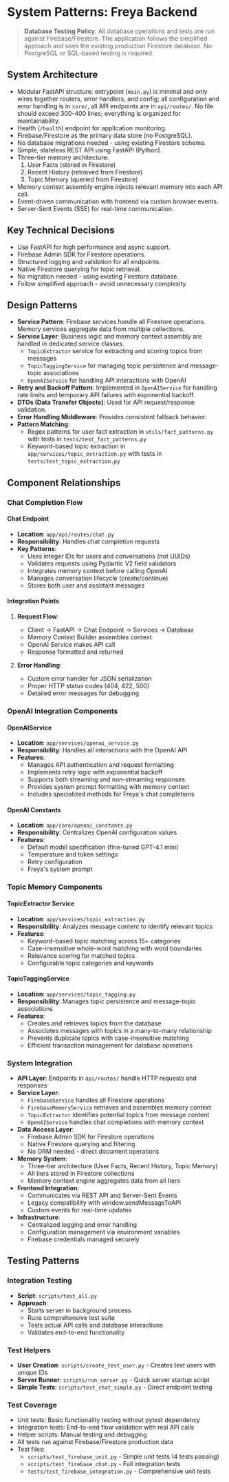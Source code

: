 # System Patterns: Freya Backend

> **Database Testing Policy**: All database operations and tests are run against Firebase/Firestore. The application follows the simplified approach and uses the existing production Firestore database. No PostgreSQL or SQL-based testing is required.

## System Architecture

- Modular FastAPI structure: entrypoint (`main.py`) is minimal and only wires together routers, error handlers, and config; all configuration and error handling is in `core/`, all API endpoints are in `api/routes/`. No file should exceed 300-400 lines; everything is organized for maintainability.
- Health (`/health`) endpoint for application monitoring.
- Firebase/Firestore as the primary data store (no PostgreSQL).
- No database migrations needed - using existing Firestore schema.
- Simple, stateless REST API using FastAPI (Python).
- Three-tier memory architecture:
  1. User Facts (stored in Firestore)
  2. Recent History (retrieved from Firestore)
  3. Topic Memory (queried from Firestore)
- Memory context assembly engine injects relevant memory into each API call.
- Event-driven communication with frontend via custom browser events.
- Server-Sent Events (SSE) for real-time communication.

## Key Technical Decisions

- Use FastAPI for high performance and async support.
- Firebase Admin SDK for Firestore operations.
- Structured logging and validation for all endpoints.
- Native Firestore querying for topic retrieval.
- No migration needed - using existing Firestore database.
- Follow simplified approach - avoid unnecessary complexity.

## Design Patterns

- **Service Pattern**: Firebase services handle all Firestore operations. Memory services aggregate data from multiple collections.
- **Service Layer**: Business logic and memory context assembly are handled in dedicated service classes.
  - `TopicExtractor` service for extracting and scoring topics from messages
  - `TopicTaggingService` for managing topic persistence and message-topic associations
  - `OpenAIService` for handling API interactions with OpenAI
- **Retry and Backoff Pattern**: Implemented in `OpenAIService` for handling rate limits and temporary API failures with exponential backoff.
- **DTOs (Data Transfer Objects)**: Used for API request/response validation.
- **Error Handling Middleware**: Provides consistent fallback behavior.
- **Pattern Matching**:
  - Regex patterns for user fact extraction in `utils/fact_patterns.py` with tests in `tests/test_fact_patterns.py`
  - Keyword-based topic extraction in `app/services/topic_extraction.py` with tests in `tests/test_topic_extraction.py`

## Component Relationships

### Chat Completion Flow

#### Chat Endpoint
- **Location**: `app/api/routes/chat.py`
- **Responsibility**: Handles chat completion requests
- **Key Patterns**:
  - Uses integer IDs for users and conversations (not UUIDs)
  - Validates requests using Pydantic V2 field validators
  - Integrates memory context before calling OpenAI
  - Manages conversation lifecycle (create/continue)
  - Stores both user and assistant messages

#### Integration Points
1. **Request Flow**:
   - Client → FastAPI → Chat Endpoint → Services → Database
   - Memory Context Builder assembles context
   - OpenAI Service makes API call
   - Response formatted and returned

2. **Error Handling**:
   - Custom error handler for JSON serialization
   - Proper HTTP status codes (404, 422, 500)
   - Detailed error messages for debugging

### OpenAI Integration Components

#### OpenAIService
- **Location**: `app/services/openai_service.py`
- **Responsibility**: Handles all interactions with the OpenAI API
- **Features**:
  - Manages API authentication and request formatting
  - Implements retry logic with exponential backoff
  - Supports both streaming and non-streaming responses
  - Provides system prompt formatting with memory context
  - Includes specialized methods for Freya's chat completions

#### OpenAI Constants
- **Location**: `app/core/openai_constants.py`
- **Responsibility**: Centralizes OpenAI configuration values
- **Features**:
  - Default model specification (fine-tuned GPT-4.1 mini)
  - Temperature and token settings
  - Retry configuration
  - Freya's system prompt

### Topic Memory Components

#### TopicExtractor Service
- **Location**: `app/services/topic_extraction.py`
- **Responsibility**: Analyzes message content to identify relevant topics
- **Features**:
  - Keyword-based topic matching across 15+ categories
  - Case-insensitive whole-word matching with word boundaries
  - Relevance scoring for matched topics
  - Configurable topic categories and keywords

#### TopicTaggingService
- **Location**: `app/services/topic_tagging.py`
- **Responsibility**: Manages topic persistence and message-topic associations
- **Features**:
  - Creates and retrieves topics from the database
  - Associates messages with topics in a many-to-many relationship
  - Prevents duplicate topics with case-insensitive matching
  - Efficient transaction management for database operations

### System Integration

- **API Layer**: Endpoints in `api/routes/` handle HTTP requests and responses
- **Service Layer**:
  - `FirebaseService` handles all Firestore operations
  - `FirebaseMemoryService` retrieves and assembles memory context
  - `TopicExtractor` identifies potential topics from message content
  - `OpenAIService` handles chat completions with memory context
- **Data Access Layer**:
  - Firebase Admin SDK for Firestore operations
  - Native Firestore querying and filtering
  - No ORM needed - direct document operations
- **Memory System**:
  - Three-tier architecture (User Facts, Recent History, Topic Memory)
  - All tiers stored in Firestore collections
  - Memory context engine aggregates data from all tiers
- **Frontend Integration**:
  - Communicates via REST API and Server-Sent Events
  - Legacy compatibility with window.sendMessageToAPI
  - Custom events for real-time updates
- **Infrastructure**:
  - Centralized logging and error handling
  - Configuration management via environment variables
  - Firebase credentials managed securely

## Testing Patterns

### Integration Testing
- **Script**: `scripts/test_all.py`
- **Approach**: 
  - Starts server in background process
  - Runs comprehensive test suite
  - Tests actual API calls and database interactions
  - Validates end-to-end functionality

### Test Helpers
- **User Creation**: `scripts/create_test_user.py` - Creates test users with unique IDs
- **Server Runner**: `scripts/run_server.py` - Quick server startup script
- **Simple Tests**: `scripts/test_chat_simple.py` - Direct endpoint testing

### Test Coverage
- Unit tests: Basic functionality testing without pytest dependency
- Integration tests: End-to-end flow validation with real API calls
- Helper scripts: Manual testing and debugging
- All tests run against Firebase/Firestore production data
- Test files:
  - `scripts/test_firebase_unit.py` - Simple unit tests (4 tests passing)
  - `scripts/test_firebase_chat.py` - Full integration tests
  - `tests/test_firebase_integration.py` - Comprehensive unit tests
